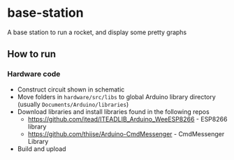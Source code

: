 # base-station

A base station to run a rocket, and display some pretty graphs

## How to run
### Hardware code
* Construct circuit shown in schematic
* Move folders in ```hardware/src/libs``` to global Arduino library directory (usually ```Documents/Arduino/libraries```)
* Download libraries and install libraries found in the following repos
  * https://github.com/itead/ITEADLIB_Arduino_WeeESP8266 - ESP8266 library
  * https://github.com/thijse/Arduino-CmdMessenger - CmdMessenger Library
* Build and upload
